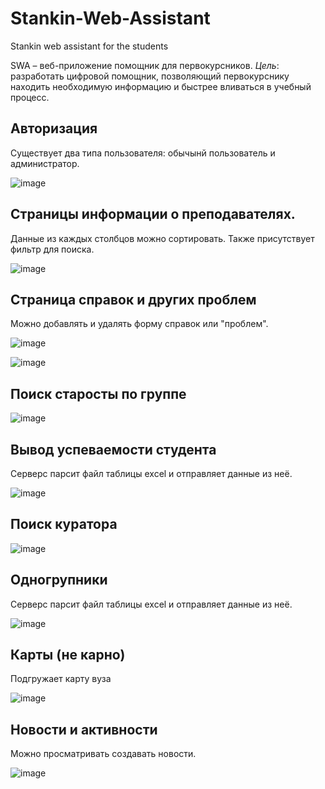 # Stankin-Web-Assistant
Stankin web assistant for the students

SWA – веб-приложение помощник для первокурсников. 
*Цель*: разработать цифровой помощник, позволяющий первокурснику находить необходимую информацию и быстрее вливаться в
учебный процесс.

## Авторизация
Существует два типа пользователя: обычынй пользователь и администратор.

![image](https://user-images.githubusercontent.com/31378456/170855244-54c35b58-d690-479a-aa74-c40282668922.png)

## Страницы информации о преподавателях.
Данные из каждых столбцов можно сортировать. Также присутствует фильтр для поиска.

![image](https://user-images.githubusercontent.com/31378456/170855273-16666fc7-a41a-40ca-8a81-73748a53733a.png)

## Страница справок и других проблем
Можно добавлять и удалять форму справок или "проблем".

![image](https://user-images.githubusercontent.com/31378456/170855327-aefa7d76-edf9-4abb-ac55-7426fb0ae613.png)

![image](https://user-images.githubusercontent.com/31378456/170855374-4ac6b4ef-b07a-4235-aa76-818fe29c6265.png)

## Поиск старосты по группе
 ![image](https://user-images.githubusercontent.com/31378456/170855390-838e7ce2-d585-40b8-acfa-8376b7ed063d.png)
 
## Вывод успеваемости студента
Серверс парсит файл таблицы excel и отправляет данные из неё.

![image](https://user-images.githubusercontent.com/31378456/170855401-b824c722-feb6-48dd-814b-eb21182a090c.png)

## Поиск куратора

![image](https://user-images.githubusercontent.com/31378456/170855434-1d6630c0-cabd-4d6c-b087-a4bc647079be.png)

## Одногрупники
Серверс парсит файл таблицы excel и отправляет данные из неё.

![image](https://user-images.githubusercontent.com/31378456/170855452-e759b4b4-daa1-4f1a-ad30-a9a032e9c8fa.png)

## Карты (не карно)
Подгружает карту вуза

![image](https://user-images.githubusercontent.com/31378456/170855466-4e12b5e1-d12b-477e-b477-ba8f86a1091a.png)

## Новости и активности
Можно просматривать создавать новости.

![image](https://user-images.githubusercontent.com/31378456/170855493-9a47bfba-d7ea-4004-a4bb-521c52bbf841.png)


